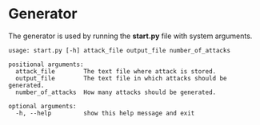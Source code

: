 # Generator
The generator is used by running the __start.py__ file with system arguments.

```
usage: start.py [-h] attack_file output_file number_of_attacks

positional arguments:
  attack_file        The text file where attack is stored.
  output_file        The text file in which attacks should be generated.
  number_of_attacks  How many attacks should be generated.

optional arguments:
  -h, --help         show this help message and exit
```
